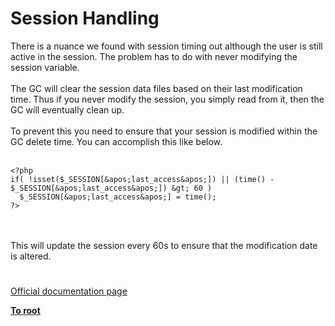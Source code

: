 # Session Handling



There is a nuance we found with session timing out although the user is still active in the session.  The problem has to do with never modifying the session variable.<br><br>The GC will clear the session data files based on their last modification time.  Thus if you never modify the session, you simply read from it, then the GC will eventually clean up.<br><br>To prevent this you need to ensure that your session is modified within the GC delete time.  You can accomplish this like below.<br><br>

```
<?php
if( !isset($_SESSION[&apos;last_access&apos;]) || (time() - $_SESSION[&apos;last_access&apos;]) &gt; 60 )
  $_SESSION[&apos;last_access&apos;] = time();
?>
```
<br><br>This will update the session every 60s to ensure that the modification date is altered.  

#

[Official documentation page](https://www.php.net/manual/en/book.session.php)

**[To root](/README.md)**